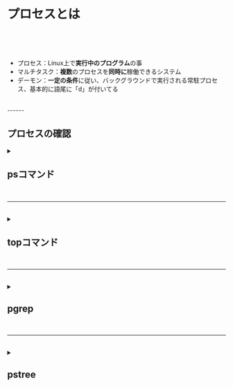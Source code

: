 # プロセスとは

<br>
<br>
<br>

 - プロセス：Linux上で**実行中のプログラム**の事
 - マルチタスク：**複数**のプロセスを**同時に**稼働できるシステム
 - デーモン：**一定の条件**に従い、バックグラウンドで実行される常駐プロセス、基本的に語尾に「d」が付いてる
 
 <br>
 ------
 <br>

## プロセスの確認

<details>  
<summary>
 
## psコマンド 

</summary>
 <br>
 
| コマンド | 基本構文 |
|--|--|
| ps | ps [オプション] |
| 動作しているプロセスの一覧を表示する |  |

<br>

| オプション | 説明 |
|--|--|
| a | ユーザーが実行した全てのプロセスを表示する |
| x | ユーザーが制御していない（デーモン）などのプロセスを表示する |
| u | ユーザー名も表示する |
| -e | 全てのプロセスを表示する |
| -f | 起動時間なども含めた詳細な情報（完全なフォーマット）を表示する |
| f | プロセスの親子関係をツリー状で表示する |
| -l | 詳細情報を表示する |
</details>

<br>

-----------
<br>



<details>  
<summary> 

## topコマンド
  </summary>
 <br>
 
| コマンド | 基本構文 |
|--|--|
| top | top [オプション] |
| 稼働中のプロセスの一覧を継続的に（リアルタイムで）監視する |  |
 
<br>

| オプション | 説明 |
|--|--|
| -d 秒数 | 更新間隔を秒単位で指定 |
| -u ユーザー名 | 特定ユーザーのプロセスのみ表示 |
| -p PID | 指定したプロセスIDのみ監視 |
| -n 回数 | 更新回数を指定して自動終了 |
| -b | バッチモード（出力をログ用に整形） |
 </details>

<br>

-------
<br>


<details>  
<summary> 

## pgrep
</summary> 
<br>
 
 
| コマンド | 基本構文 |
|--|--|
| pgrep | pgrep [オプション] パターン |
| 特定のPIDを調べる |  |

<br>

| オプション | 説明 |
|--|--|
| -l | PIDに加えてプロセス名も表示する |
| -u | 指定されたユーザー権限で実行されているプロセスを表示する |
</details>

<br>

------------
<br>

<details>
<summary>
<br>

 ## pstree
</summary>
`プロセスが新たなプロセスの実行をすることがあり、そのプロセスの親子関係を階層構造で表示する`
</details>



